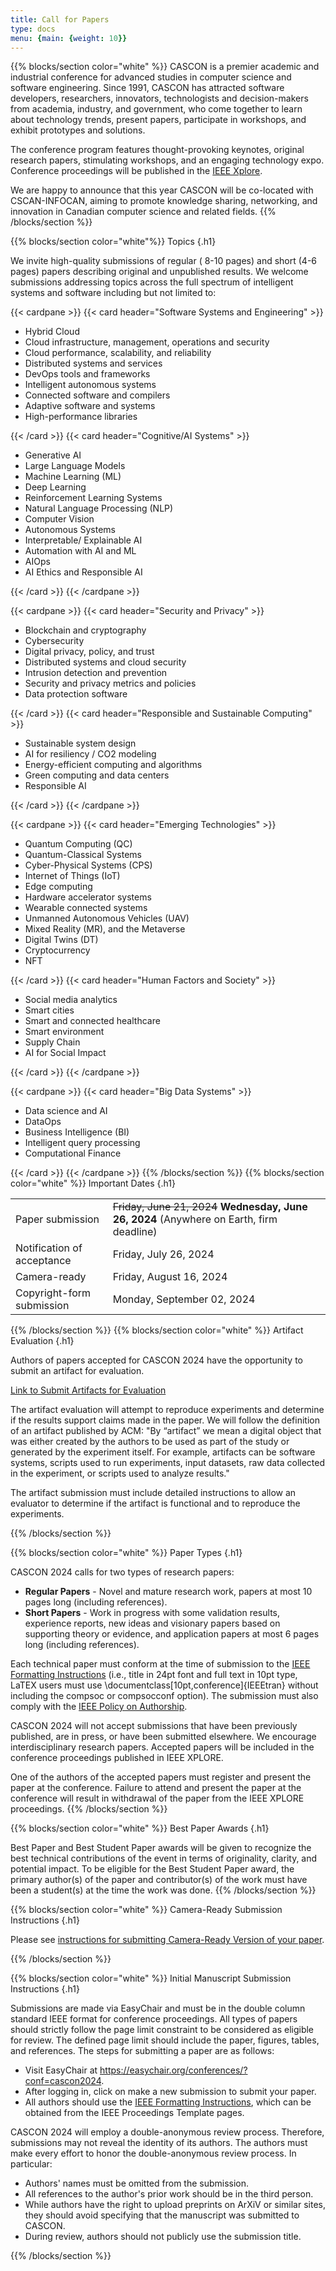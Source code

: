 ```yaml
---
title: Call for Papers 
type: docs
menu: {main: {weight: 10}}
---
```


{{% blocks/section color="white" %}}
CASCON is a premier academic and industrial conference for advanced studies in computer science and software engineering. Since 1991, CASCON has attracted software developers, researchers, innovators, technologists and decision-makers from academia, industry, and government, who come together to learn about technology trends, present papers, participate in workshops, and exhibit prototypes and solutions.

The conference program features thought-provoking keynotes, original research papers, stimulating workshops, and an engaging technology expo. Conference proceedings will be published in the <a href="https://ieeexplore.ieee.org/Xplore/home.jsp">IEEE Xplore</a>.

We are happy to announce that this year CASCON will be co-located with CSCAN-INFOCAN, aiming to promote knowledge sharing, networking, and innovation in Canadian computer science and related fields.
{{% /blocks/section %}}


{{% blocks/section color="white"%}}
Topics
{.h1}

We invite high-quality submissions of regular ( 8-10 pages) and short (4-6 pages) papers describing original and unpublished results. We welcome submissions addressing topics across the full spectrum of intelligent systems and software including but not limited to:

{{< cardpane >}}
  {{< card header="Software Systems and Engineering" >}}
  <ul>
    <li>Hybrid Cloud</li>
    <li>Cloud infrastructure, management, operations and security</li>
    <li>Cloud performance, scalability, and reliability</li>
    <li>Distributed systems and services</li>
    <li>DevOps tools and frameworks</li>
    <li>Intelligent autonomous systems</li>
    <li>Connected software and compilers</li>
    <li>Adaptive software and systems</li>
    <li>High-performance libraries</li>
  </ul>
  {{< /card >}}
  {{< card header="Cognitive/AI Systems" >}}
  <ul>
    <li>Generative AI</li>
    <li>Large Language Models</li>
    <li>Machine Learning (ML)</li>
    <li>Deep Learning</li>
    <li>Reinforcement Learning Systems</li>
    <li>Natural Language Processing (NLP)</li>
    <li>Computer Vision</li>
    <li>Autonomous Systems</li>
    <li>Interpretable/ Explainable AI</li>
    <li>Automation with AI and ML</li>
    <li>AIOps</li>
    <li>AI Ethics and Responsible AI</li>
  </ul>
  {{< /card >}}
{{< /cardpane >}}

{{< cardpane >}}
  {{< card header="Security and Privacy" >}}
  <ul>
    <li>Blockchain and cryptography</li>
    <li>Cybersecurity</li>
    <li>Digital privacy, policy, and trust</li>
    <li>Distributed systems and cloud security</li>
    <li>Intrusion detection and prevention</li>
    <li>Security and privacy metrics and policies</li>
    <li>Data protection software</li>
  </ul>
  {{< /card >}}
  {{< card header="Responsible and Sustainable Computing" >}}
  <ul>
    <li>Sustainable system design</li>
    <li>AI for resiliency / CO2 modeling</li>
    <li>Energy-efficient computing and algorithms</li>
    <li>Green computing and data centers</li>
    <li>Responsible AI</li>
  </ul>
  {{< /card >}}
{{< /cardpane >}}

{{< cardpane >}}
  {{< card header="Emerging Technologies" >}}
  <ul>
    <li>Quantum Computing (QC)</li>
    <li>Quantum-Classical Systems</li>
    <li>Cyber-Physical Systems (CPS)</li>
    <li>Internet of Things (IoT)</li>
    <li>Edge computing</li>
    <li>Hardware accelerator systems</li>
    <li>Wearable connected systems</li>
    <li>Unmanned Autonomous Vehicles (UAV)</li>
    <li>Mixed Reality (MR), and the Metaverse</li>
    <li>Digital Twins (DT)</li>
    <li>Cryptocurrency</li>
    <li>NFT</li>
  </ul>
  {{< /card >}}
  {{< card header="Human Factors and Society" >}}
  <ul>
    <li>Social media analytics</li>
    <li>Smart cities</li>
    <li>Smart and connected healthcare</li>
    <li>Smart environment</li>
    <li>Supply Chain</li>
    <li>AI for Social Impact</li>
  </ul>
  {{< /card >}}
{{< /cardpane >}}

{{< cardpane >}}
  {{< card header="Big Data Systems" >}}
  <ul>
    <li>Data science and AI</li>
    <li>DataOps</li>
    <li>Business Intelligence (BI)</li>
    <li>Intelligent query processing</li>
    <li>Computational Finance</li>
  </ul>
  {{< /card >}}
{{< /cardpane >}}
{{% /blocks/section %}}
{{% blocks/section color="white" %}}
Important Dates
{.h1}

<table class="table caption-top">
  <tbody>
    <tr>
      <td>Paper submission</td>
      <td><s>Friday, June 21, 2024</s> <b>Wednesday, June 26, 2024</b> (Anywhere on Earth, firm deadline)</td>
    </tr>
    <tr>
      <td>Notification of acceptance</td>
      <td>Friday, July 26, 2024</td>
    </tr>
    <tr>
      <td>Camera-ready</td>
      <td>Friday, August 16, 2024</td>
    </tr>
    <tr>
      <td>Copyright-form submission</td>
      <td>Monday, September 02, 2024</td>
    </tr>
  </tbody>
</table>

{{% /blocks/section %}}
{{% blocks/section color="white" %}}
Artifact Evaluation
{.h1}

Authors of papers accepted for CASCON 2024 have the opportunity to submit an artifact for evaluation. 

<a href="https://forms.office.com/Pages/ResponsePage.aspx?id=B2M3RCm0rUKMJSjNSW9HckBlcuSOR0VImR3x_esDUE1UMU4yMEVOVVhZRkJaSzJTNkpaMzA1UjczWC4u">Link to Submit Artifacts for Evaluation</a>

The artifact evaluation will attempt to reproduce experiments and determine if the results support claims made in the paper. We will follow the definition of an artifact published by ACM: "By “artifact” we mean a digital object that was either created by the authors to be used as part of the study or generated by the experiment itself. For example, artifacts can be software systems, scripts used to run experiments, input datasets, raw data collected in the experiment, or scripts used to analyze results."

The artifact submission must include detailed instructions to allow an evaluator to determine if the artifact is functional and to reproduce the experiments.


{{% /blocks/section %}}

{{% blocks/section color="white" %}}
Paper Types
{.h1}



CASCON 2024 calls for two types of research papers:

<ul>
  <li><b>Regular Papers</b> - Novel and mature research work, papers at most 10 pages long (including references).</li>
  <li><b>Short Papers</b> - Work in progress with some validation results, experience reports, new ideas and visionary papers based on supporting theory or evidence, and application papers at most 6 pages long (including references).</li>
</ul>

<p>
Each technical paper must conform at the time of submission to the <a href="https://www.ieee.org/conferences/publishing/templates.html">IEEE Formatting Instructions</a> (i.e., title in 24pt font and full text in 10pt type, LaTEX users must use \documentclass[10pt,conference]{IEEEtran} without including the compsoc or compsocconf option). The submission must also comply with the <a href="https://journals.ieeeauthorcenter.ieee.org/become-an-ieee-journal-author/publishing-ethics/">IEEE Policy on Authorship</a>. 
</p>

CASCON 2024 will not accept submissions that have been previously published, are in press, or have been submitted elsewhere. We encourage interdisciplinary research papers. Accepted papers will be included in the conference proceedings published in IEEE XPLORE.

One of the authors of the accepted papers must register and present the paper at the conference. Failure to attend and present the paper at the conference will result in withdrawal of the paper from the IEEE XPLORE proceedings.
{{% /blocks/section %}}


{{% blocks/section color="white" %}}
Best Paper Awards
{.h1}

Best Paper and Best Student Paper awards will be given to recognize the best technical contributions of the event in terms of originality, clarity, and potential impact. To be eligible for the Best Student Paper award, the primary author(s) of the paper and contributor(s) of the work must have been a student(s) at the time the work was done.
{{% /blocks/section %}}

{{% blocks/section color="white" %}}
Camera-Ready Submission Instructions
{.h1}

Please see <a href="cameraready">instructions for submitting Camera-Ready Version of your paper</a>.

{{% /blocks/section %}}


{{% blocks/section color="white" %}}
Initial Manuscript Submission Instructions
{.h1}

Submissions are made via EasyChair and must be in the double column standard IEEE format for conference proceedings. All types of papers should strictly follow the page limit constraint to be considered as eligible for review. The defined page limit should include the paper, figures, tables, and references. The steps for submitting a paper are as follows: 

<ul>
  <li>Visit EasyChair at <a href=https://easychair.org/conferences/?conf=cascon2024>https://easychair.org/conferences/?conf=cascon2024</a>.</li>
  <li>After logging in, click on make a new submission to submit your paper.</li>
  <li>All authors should use the <a href="https://www.ieee.org/conferences/publishing/templates.html">IEEE Formatting Instructions</a>, which can be obtained from the IEEE Proceedings Template pages. 
<!--
Latex users should use the "sigconf" option, as well as the "review" (to produce line numbers for easy reference by the reviewers).</li>
-->
</ul>


CASCON 2024 will employ a double-anonymous review process. Therefore, submissions may not reveal the identity of its authors. The authors must make every effort to honor the double-anonymous review process. In particular:
<ul>
  <li>Authors' names must be omitted from the submission.</li>
  <li>All references to the author's prior work should be in the third person.</li>
  <li>While authors have the right to upload preprints on ArXiV or similar sites, they should avoid specifying that the manuscript was submitted to CASCON.</li>
  <li>During review, authors should not publicly use the submission title.
</li>
</ul>
{{% /blocks/section %}}


